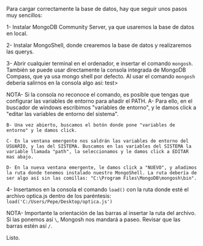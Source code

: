 Para cargar correctamente la base de datos, hay que seguir unos pasos muy sencillos:

1- Instalar MongoDB Community Server, ya que usaremos la base de datos en local.

2- Instalar MongoShell, donde crearemos la base de datos y realizaremos las querys.

3- Abrir cualquier terminal en el ordenador, e insertar el comando `mongosh`. También se puede usar directamente la consola integrada de MongoDB Compass, que ya usa mongo shell por defecto.
Al usar el comando `mongosh` deberia salirnos en la consola algo asi:
test>

NOTA- Si la consola no reconoce el comando, es posible que tengas que configurar las variables de entorno para añadir el PATH.
    A- Para ello, en el buscador de windows escribimos "variables de entorno", y le damos click a "editar las variables de entorno del sistema".

    B- Una vez abierto, buscamos el botón donde pone "variables de entorno" y le damos click.

    C- En la ventana emergente nos saldrán las variables de entorno del USUARIO, y las del SISTEMA. Buscamos en las variables del SISTEMA la variable llamada "path", la seleccionamos y le damos click a EDITAR mas abajo.

    D- En la nueva ventana emergente, le damos click a "NUEVO", y añadimos la ruta donde tenemos instalado nuestro MongoShell. La ruta debería de ser algo así sin las comillas: "C:\Program Files\MongoDB\mongosh\bin".

4- Insertamos en la consola el comando `load()` con la ruta donde esté el archivo optica.js dentro de los paréntesis:
`load('C:/Users/Pepe/Desktop/optica.js')` 

NOTA- Importante la orientación de las barras al insertar la ruta del archivo. Si las ponemos así `\`, Mongosh nos mandará a paseo. Revisar que las barras estén así `/`.

Listo.

